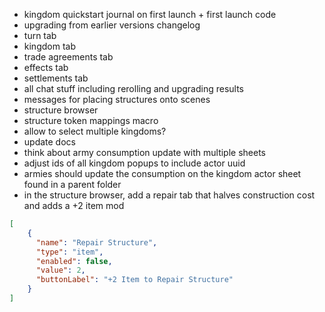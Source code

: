 * kingdom quickstart journal on first launch + first launch code
* upgrading from earlier versions changelog
* turn tab
* kingdom tab
* trade agreements tab
* effects tab
* settlements tab
* all chat stuff including rerolling and upgrading results
* messages for placing structures onto scenes
* structure browser
* structure token mappings macro
* allow to select multiple kingdoms?
* update docs
* think about army consumption update with multiple sheets
* adjust ids of all kingdom popups to include actor uuid
* armies should update the consumption on the kingdom actor sheet found in a parent folder
* in the structure browser, add a repair tab that halves construction cost and adds a +2 item mod
```json
[
    {
      "name": "Repair Structure",
      "type": "item",
      "enabled": false,
      "value": 2,
      "buttonLabel": "+2 Item to Repair Structure"
    }
]
```
